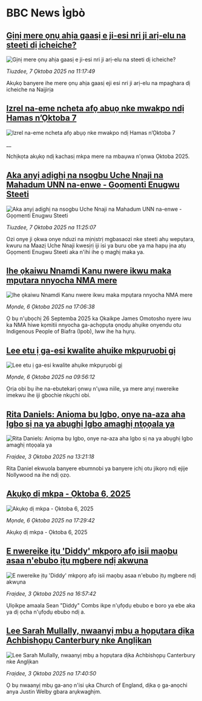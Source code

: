 # BBC News Ìgbò## [Gịnị mere ọnụ ahịa gaasị e ji-esi nri ji arị-elu na steeti dị icheiche?](https://www.bbc.com/igbo/articles/cdjz4vy9l82o?at_medium=RSS&at_campaign=rss?at_campaign=githubrss)![Gịnị mere ọnụ ahịa gaasị e ji-esi nri ji arị-elu na steeti dị icheiche?](https://ichef.bbci.co.uk/ace/ws/240/cpsprodpb/5e04/live/a54abbb0-a368-11f0-92db-77261a15b9d2.png)_Tiuzdee, 7 Ọktoba 2025 na 11:17:49_Akụkọ banyere ihe mere ọnụ ahịa gaasị eji esi nri ji arị-elu na mpaghara dị icheiche na Naịjirịa## [Izrel na-eme ncheta afọ abụọ nke mwakpo ndị Hamas n’Ọktoba 7](https://www.bbc.co.uk/igbo/live/c3w52xlgxxpt?at_medium=RSS&at_campaign=rss?at_campaign=githubrss)![Izrel na-eme ncheta afọ abụọ nke mwakpo ndị Hamas n’Ọktoba 7](https://ichef.bbci.co.uk/ace/standard/240/cpsprodpb/0cd2/live/6732a660-a34c-11f0-92db-77261a15b9d2.png)__Nchịkọta akụkọ ndị kachasị mkpa mere na mbaụwa n'ọnwa Ọktoba 2025.## [Aka anyị adịghị na nsogbu Uche Nnaji na Mahadum UNN na-enwe - Gọọmenti Enugwu Steeti](https://www.bbc.com/igbo/articles/cn0rjwd3ynyo?at_medium=RSS&at_campaign=rss?at_campaign=githubrss)![Aka anyị adịghị na nsogbu Uche Nnaji na Mahadum UNN na-enwe - Gọọmenti Enugwu Steeti](https://ichef.bbci.co.uk/ace/ws/240/cpsprodpb/0590/live/4f28d6b0-a36b-11f0-b6c8-ab6f97553cbf.jpg)_Tiuzdee, 7 Ọktoba 2025 na 11:25:07_Ozi onye ji ọkwa onye nduzi na mịnịstrị mgbasaozi nke steeti ahụ wepụtara, kwuru na Maazị Uche Nnaji kwesịrị iji isi ya buru obe ya ma hapụ ịna atụ Gọọmenti Enugwu Steeti aka n'ihi ihe ọ maghị maka ya.## [Ihe ọkaiwu Nnamdi Kanu nwere ikwu maka mpụtara nnyocha NMA mere](https://www.bbc.com/igbo/articles/c9wdgjg81kpo?at_medium=RSS&at_campaign=rss?at_campaign=githubrss)![Ihe ọkaiwu Nnamdi Kanu nwere ikwu maka mpụtara nnyocha NMA mere](https://ichef.bbci.co.uk/ace/ws/240/cpsprodpb/6a15/live/d3d70e80-a2cc-11f0-b951-27b26e912455.jpg)_Mọnde, 6 Ọktoba 2025 na 17:06:38_Ọ bụ n'ụbọchị 26 Septemba 2025 ka Ọkaikpe James Omotosho nyere iwu ka NMA hiwe kọmitii nnyocha ga-achọpụta ọnọdụ ahụike onyendu otu Indigenous People of Biafra (Ipob), lww ihe ha hụrụ.## [Lee etu ị ga-esi kwalite ahụike mkpụrụobi gị](https://www.bbc.com/igbo/articles/c3w538l6117o?at_medium=RSS&at_campaign=rss?at_campaign=githubrss)![Lee etu ị ga-esi kwalite ahụike mkpụrụobi gị](https://ichef.bbci.co.uk/ace/ws/240/cpsprodpb/7b25/live/b4b452e0-266e-11f0-b26b-ab62c890638b.jpg)_Mọnde, 6 Ọktoba 2025 na 09:56:12_Ọrịa obi bụ ihe na-ebutekarị ọnwụ n'ụwa niile, ya mere anyị nwereike imekwu ihe iji gbochie nkụchi obi.## [Rita Daniels: Aniọma bụ Igbo, onye na-aza aha Igbo sị na ya abụghị Igbo amaghị ntọọala ya](https://www.bbc.com/igbo/articles/cdx2d463kgwo?at_medium=RSS&at_campaign=rss?at_campaign=githubrss)![Rita Daniels: Aniọma bụ Igbo, onye na-aza aha Igbo sị na ya abụghị Igbo amaghị ntọọala ya](https://ichef.bbci.co.uk/ace/ws/240/cpsprodpb/e1bd/live/89c34260-a294-11f0-b5fb-09dc1426da0e.jpg)_Fraịdee, 3 Ọktoba 2025 na 13:21:18_Rita Daniel ekwuola banyere ebumnobi ya banyere ịchị otu jikọrọ ndị ejije Nollywood na ihe ndị ọzọ.## [Akụkọ dị mkpa - Ọktoba 6, 2025](https://www.bbc.com/igbo/articles/c5yk0k4y23qo?at_medium=RSS&at_campaign=rss?at_campaign=githubrss)![Akụkọ dị mkpa - Ọktoba 6, 2025](https://ichef.bbci.co.uk/ace/ws/240/cpsprodpb/f1a0/live/52df1610-60be-11f0-a40e-a1af2950b220.jpg)_Mọnde, 6 Ọktoba 2025 na 17:29:42_Akụkọ dị mkpa - Ọktoba 6, 2025## [E nwereike ịtụ 'Diddy' mkpọrọ afọ isii maọbụ asaa n'ebubo ịtụ mgbere ndị akwụna](https://www.bbc.com/igbo/articles/cx27dwxeqe8o?at_medium=RSS&at_campaign=rss?at_campaign=githubrss)![E nwereike ịtụ 'Diddy' mkpọrọ afọ isii maọbụ asaa n'ebubo ịtụ mgbere ndị akwụna](https://ichef.bbci.co.uk/ace/ws/240/cpsprodpb/3a27/live/b807eee0-a079-11f0-b741-177e3e2c2fc7.jpg)_Fraịdee, 3 Ọktoba 2025 na 16:57:42_Ụlọikpe amaala Sean "Diddy" Combs ikpe n'ụfọdụ ebubo e boro ya ebe aka ya dị ọcha n'ụfọdụ ebubo ndị a.## [Lee Sarah Mullally, nwaanyị mbụ a họpụtara dịka Achbishọpụ Canterbury nke Anglịkan](https://www.bbc.com/igbo/articles/cd9y5vz7kndo?at_medium=RSS&at_campaign=rss?at_campaign=githubrss)![Lee Sarah Mullally, nwaanyị mbụ a họpụtara dịka Achbishọpụ Canterbury nke Anglịkan](https://ichef.bbci.co.uk/ace/ws/240/cpsprodpb/0d05/live/54230290-a04a-11f0-92db-77261a15b9d2.jpg)_Fraịdee, 3 Ọktoba 2025 na 17:40:50_Ọ bụ nwaanyị mbụ ga-anọ n'isi ụka Church of England, dịka ọ ga-anọchi anya Justin Welby gbara arụkwaghịm.